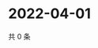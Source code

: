 # 2022-04-01

共 0 条

<!-- BEGIN WEIBO -->
<!-- 最后更新时间 Fri Apr 01 2022 15:15:43 GMT+0800 (China Standard Time) -->

<!-- END WEIBO -->
